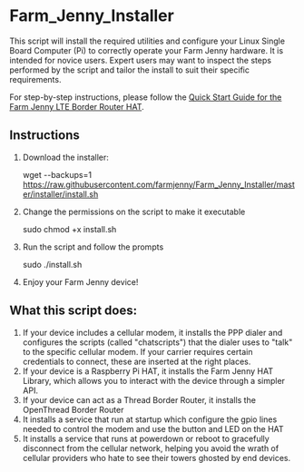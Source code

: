 # Farm_Jenny_Installer
This script will install the required utilities and configure your Linux Single Board Computer (Pi) to correctly operate your Farm Jenny hardware.  It is intended for novice users.  Expert users may want to inspect the steps performed by the script and tailor the install to suit their specific requirements.

For step-by-step instructions, please follow the [Quick Start Guide for the Farm Jenny LTE Border Router HAT](https://github.com/farmjenny/FarmJenny_LTE_Border_Router_HAT/wiki/Quick-Start-Guide-for-the-Farm-Jenny-LTE-Border-Router-Hat).

## Instructions
1.  Download the installer:

    wget --backups=1 https://raw.githubusercontent.com/farmjenny/Farm_Jenny_Installer/master/installer/install.sh

2.  Change the permissions on the script to make it executable

    sudo chmod +x install.sh

3.  Run the script and follow the prompts

    sudo ./install.sh

4.  Enjoy your Farm Jenny device!
## What this script does:
1.  If your device includes a cellular modem, it installs the PPP dialer and configures the scripts (called "chatscripts") that the dialer uses to "talk" to the specific cellular modem.  If your carrier requires certain credentials to connect, these are inserted at the right places.
2.  If your device is a Raspberry Pi HAT, it installs the Farm Jenny HAT Library, which allows you to interact with the device through a simpler API.
3.  If your device can act as a Thread Border Router, it installs the OpenThread Border Router
4.  It installs a service that run at startup which configure the gpio lines needed to control the modem and use the button and LED on the HAT
5.  It installs a service that runs at powerdown or reboot to gracefully disconnect from the cellular network, helping you avoid the wrath of cellular providers who hate to see their towers ghosted by end devices.
